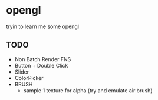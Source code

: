 # opengl

tryin to learn me some opengl

## TODO
* Non Batch Render FNS
* Button + Double Click
* Slider
* ColorPicker
* BRUSH
  * sample 1 texture for alpha (try and emulate air brush)

